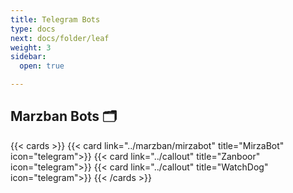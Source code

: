 ```yaml
---
title: Telegram Bots
type: docs
next: docs/folder/leaf
weight: 3
sidebar:
  open: true

---
```

## Marzban Bots 🗂️

{{< cards >}}
    {{< card link="../marzban/mirzabot" title="MirzaBot" icon="telegram">}}
    {{< card link="../callout" title="Zanboor" icon="telegram">}}
    {{< card link="../callout" title="WatchDog" icon="telegram">}}
{{< /cards >}}

